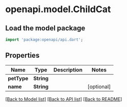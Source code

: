 # openapi.model.ChildCat

## Load the model package
```dart
import 'package:openapi/api.dart';
```

## Properties
Name | Type | Description | Notes
------------ | ------------- | ------------- | -------------
**petType** | **String** |  | 
**name** | **String** |  | [optional] 

[[Back to Model list]](../README.md#documentation-for-models) [[Back to API list]](../README.md#documentation-for-api-endpoints) [[Back to README]](../README.md)


